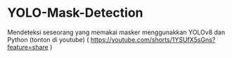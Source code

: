 # YOLO-Mask-Detection
Mendeteksi seseorang yang memakai masker menggunakkan YOLOv8 dan Python
(tonton di youtube) ( https://youtube.com/shorts/1YSUfX5sGns?feature=share )
